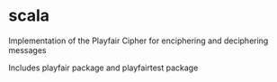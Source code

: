 # scala
Implementation of the Playfair Cipher for enciphering and deciphering messages

Includes playfair package and playfairtest package
